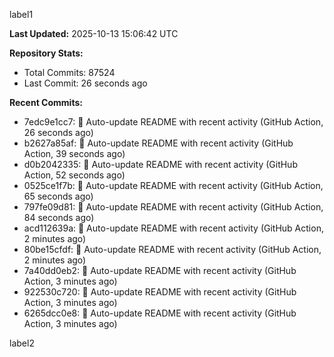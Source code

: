 
label1 
<!-- ACTIVITY_START -->
**Last Updated:** 2025-10-13 15:06:42 UTC

**Repository Stats:**
- Total Commits: 87524
- Last Commit: 26 seconds ago

**Recent Commits:**
- 7edc9e1cc7: 🤖 Auto-update README with recent activity (GitHub Action, 26 seconds ago)
- b2627a85af: 🤖 Auto-update README with recent activity (GitHub Action, 39 seconds ago)
- d0b2042335: 🤖 Auto-update README with recent activity (GitHub Action, 52 seconds ago)
- 0525ce1f7b: 🤖 Auto-update README with recent activity (GitHub Action, 65 seconds ago)
- 797fe09d81: 🤖 Auto-update README with recent activity (GitHub Action, 84 seconds ago)
- acd112639a: 🤖 Auto-update README with recent activity (GitHub Action, 2 minutes ago)
- 80be15cfdf: 🤖 Auto-update README with recent activity (GitHub Action, 2 minutes ago)
- 7a40dd0eb2: 🤖 Auto-update README with recent activity (GitHub Action, 3 minutes ago)
- 922530c720: 🤖 Auto-update README with recent activity (GitHub Action, 3 minutes ago)
- 6265dcc0e8: 🤖 Auto-update README with recent activity (GitHub Action, 3 minutes ago)
<!-- ACTIVITY_END -->

label2
